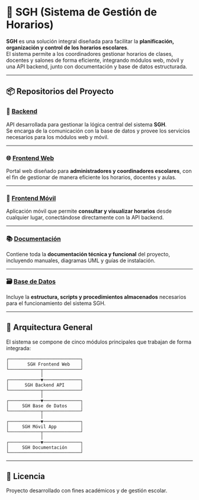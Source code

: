 # 🧠 SGH (Sistema de Gestión de Horarios)

**SGH** es una solución integral diseñada para facilitar la **planificación, organización y control de los horarios escolares**.  
El sistema permite a los coordinadores gestionar horarios de clases, docentes y salones de forma eficiente, integrando módulos web, móvil y una API backend, junto con documentación y base de datos estructurada.

---

## 📦 Repositorios del Proyecto

### 🧩 [Backend](https://github.com/martinstiben/SGH-Backend-api.git)
API desarrollada para gestionar la lógica central del sistema **SGH**.  
Se encarga de la comunicación con la base de datos y provee los servicios necesarios para los módulos web y móvil.

---

### 🌐 [Frontend Web](https://github.com/martinstiben/SGH-Web-portal.git)
Portal web diseñado para **administradores y coordinadores escolares**, con el fin de gestionar de manera eficiente los horarios, docentes y aulas.

---

### 📱 [Frontend Móvil](https://github.com/martinstiben/SGH-Movil-app.git)
Aplicación móvil que permite **consultar y visualizar horarios** desde cualquier lugar, conectándose directamente con la API backend.

---

### 📚 [Documentación](https://github.com/martinstiben/SGH-Documentacion-docs.git)
Contiene toda la **documentación técnica y funcional** del proyecto, incluyendo manuales, diagramas UML y guías de instalación.

---

### 🗃️ [Base de Datos](https://github.com/martinstiben/SGH-BaseDeDatos-db.git)
Incluye la **estructura, scripts y procedimientos almacenados** necesarios para el funcionamiento del sistema SGH.

---

## 🧱 Arquitectura General

El sistema se compone de cinco módulos principales que trabajan de forma integrada:

```
┌───────────────────────────┐
│       SGH Frontend Web    │
└────────────┬──────────────┘
             │
┌────────────▼──────────────┐
│      SGH Backend API      │
└────────────┬──────────────┘
             │
┌────────────▼──────────────┐
│     SGH Base de Datos     │
└────────────┬──────────────┘
             │
┌────────────▼──────────────┐
│     SGH Móvil App         │
└────────────┬──────────────┘
             │
┌────────────▼──────────────┐
│     SGH Documentación     │
└───────────────────────────┘
```

---

## 📄 Licencia
Proyecto desarrollado con fines académicos y de gestión escolar.
